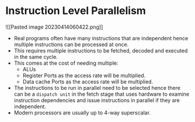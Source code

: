 # Instruction Level Parallelism
![[Pasted image 20230414060422.png]]
* Real programs often have many instructions that are independent hence multiple instructions can be processed at once.
* This requires multiple instructions to be fetched, decoded and executed in the same cycle.
* This comes at the cost of needing multiple:
	* ALUs
	* Register Ports as the access rate will be multiplied.
	* Data cache Ports as the access rate will be multiplied.
* The instructions to be run in parallel need to be selected hence there can be a `dispatch unit` in the fetch stage that uses hardware to examine instruction dependencies and issue instructions in parallel if they are independent.
* Modern processors are usually up to 4-way superscalar.